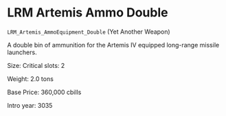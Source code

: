 # LRM Artemis Ammo Double

`LRM_Artemis_AmmoEquipment_Double` (Yet Another Weapon)

A double bin of ammunition for the Artemis IV equipped long-range missile launchers.

Size: Critical slots: 2

Weight: 2.0 tons

Base Price: 360,000 cbills

Intro year: 3035


